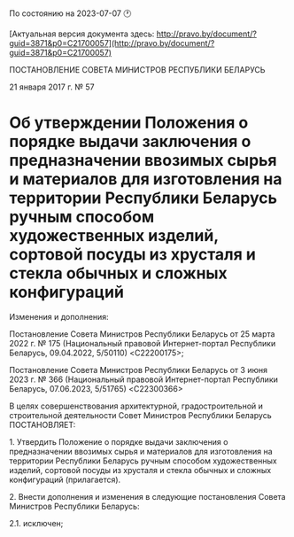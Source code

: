 По состоянию на 2023-07-07 &#x1F550;

[Актуальная версия документа здесь: http://pravo.by/document/?guid=3871&p0=C21700057](http://pravo.by/document/?guid=3871&p0=C21700057)

<p>ПОСТАНОВЛЕНИЕ СОВЕТА МИНИСТРОВ РЕСПУБЛИКИ БЕЛАРУСЬ</p>
<p>21 января 2017 г. № 57</p>
<h1>Об утверждении Положения о порядке выдачи заключения о предназначении ввозимых сырья и материалов для изготовления на территории Республики Беларусь ручным способом художественных изделий, сортовой посуды из хрусталя и стекла обычных и сложных конфигураций</h1>
<p>Изменения и дополнения:</p>
<p>Постановление Совета Министров Республики Беларусь от 25 марта 2022 г. № 175 (Национальный правовой Интернет-портал Республики Беларусь, 09.04.2022, 5/50110) &lt;C22200175&gt;;</p>
<p>Постановление Совета Министров Республики Беларусь от 3 июня 2023 г. № 366 (Национальный правовой Интернет-портал Республики Беларусь, 07.06.2023, 5/51765) &lt;C22300366&gt;</p>
<p></p>
<p>В целях совершенствования архитектурной, градостроительной и строительной деятельности Совет Министров Республики Беларусь ПОСТАНОВЛЯЕТ:</p>
<p>1. Утвердить Положение о порядке выдачи заключения о предназначении ввозимых сырья и материалов для изготовления на территории Республики Беларусь ручным способом художественных изделий, сортовой посуды из хрусталя и стекла обычных и сложных конфигураций (прилагается).</p>
<p>2. Внести дополнения и изменения в следующие постановления Совета Министров Республики Беларусь:</p>
<p>2.1. исключен;</p>